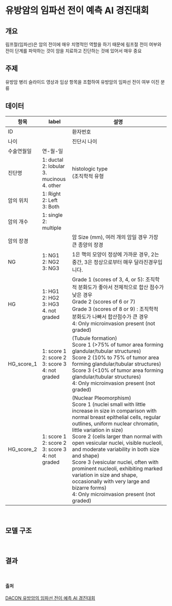 # 유방암의 임파선 전이 예측 AI 경진대회

## 개요
림프절(임파선)은 암의 전이에 매우 치명적인 역할을 하기 때문에 림프절 전이 여부와 전이 단계를 파악하는 것이 암을 치료하고 진단하는 것에 있어서 매우 중요
<br>

## 주제
유방암 병리 슬라이드 영상과 임상 항목을 조합하여 유방암의 임파선 전이 여부 이진 분류
<br>

## 데이터
|항목|label|설명|
|------|---|---|
|ID| |환자번호|
|나이| |진단시 나이|
|수술연월일|연-월-일||
|진단명|1: ductal<br>2: lobular<br>3. mucinous<br>4. other|histologic type<br>(조직학적 유형|
|암의 위치|1: Right<br>2: Left<br>3: Both||
|암의 개수|1: single<br>2: multiple||
|암의 장경||암 Size (mm), 여러 개의 암일 경우 가장 큰 종양의 장경|
|NG|1: NG1<br>2: NG2<br>3: NG3|1은 핵의 모양이 정상에 가까운 경우, 2는 중간, 3은 정상으로부터 매우 달라진경우입니다. |
|HG|1: HG1<br>2: HG2<br>3: HG3<br>4. not graded|Grade 1 (scores of 3, 4, or 5): 조직학적 분화도가 좋아서 전체적으로 합산 점수가 낮은 경우 <br>Grade 2 (scores of 6 or 7)<br>Grade 3 (scores of 8 or 9) : 조직학적 분화도가 나빠서 합산점수가 큰 경우  <br>4: Only microinvasion present (not graded)|
|HG_score_1|1: score 1<br>2: score 2<br>3: score 3<br>4: not graded|(Tubule formation)<br>Score 1 (>75% of tumor area forming glandular/tubular structures)<br>Score 2 (10% to 75% of tumor area forming glandular/tubular structures)<br>Score 3 (<10% of tumor area forming glandular/tubular structures)<br>4: Only microinvasion present (not graded)|
|HG_score_2|1: score 1<br>2: score 2<br>3: score 3<br>4: not graded|(Nuclear Pleomorphism)<br>Score 1 (nuclei small with little increase in size in comparison with normal breast epithelial cells, regular outlines, uniform nuclear chromatin, little variation in size)<br>Score 2 (cells larger than normal with open vesicular nuclei, visible nucleoli, and moderate variability in both size and shape)<br>Score 3 (vesicular nuclei, often with prominent nucleoli, exhibiting marked variation in size and shape, occasionally with very large and bizarre forms)<br>4: Only microinvasion present (not graded)|

<br>


## 모델 구조
<br>

## 결과
<br>


#### 출처
[DACON 유방암의 임파선 전이 예측 AI 경진대회](https://dacon.io/competitions/official/236011/overview/description)
